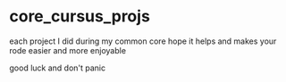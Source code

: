 # core_cursus_projs
each project I did during my common core
hope it helps and makes your rode easier and more enjoyable

good luck and don't panic
